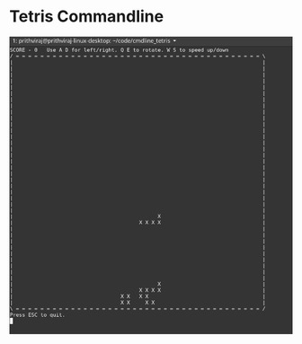 # Tetris Commandline

![screenshot](https://github.com/petejadhav/cmdline_tetris/blob/master/screenshot.png?raw=true)